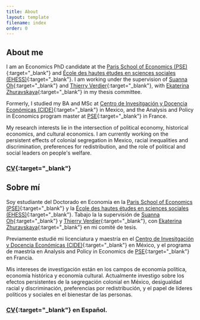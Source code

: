 ```yaml
---
title: About
layout: template
filename: index
order: 0
---  
```


## About me

I am an Economics PhD candidate at the [Paris School of Economics (PSE)](https://www.parisschoolofeconomics.eu/en/){:target="_blank"} and [École des hautes études en sciences sociales (EHESS)](https://www.ehess.fr/fr){:target="_blank"}. I am working under the supervision of [Suanna Oh](https://www.suannaoh.com/){:target="_blank"} and [Thierry Verdier](https://www.parisschoolofeconomics.eu/fr/verdier-thierry/){:target="_blank"}, with [Ekaterina Zhuravskaya](http://www.parisschoolofeconomics.com/zhuravskaya-ekaterina/){:target="_blank"} in my thesis committee.

Formerly, I studied my BA and MSc at [Centro de Invesitgación y Docencia Económicas (CIDE)](https://www.cide.edu/de/){:target="_blank"} in Mexico, and the Analysis and Policy in Economics program master at [PSE](https://www.parisschoolofeconomics.eu/en/teaching/masters-program/ape-analysis-policy-in-economics/){:target="_blank"} in France.

My research interests lie in the intersection of political economy, historical economics, and cultural economics. 
I am currently working on the persistent effects of colonial segregation in Mexico, racial inequalities and discrimination, preferences for redistribution, and the role of political and social leaders on people's welfare. 

### [CV](https://woomora.github.io/Woo-Mora-CV-en.pdf){:target="_blank"}


## Sobre mí

Soy estudiante del Doctorado en Economía en la [Paris School of Economics (PSE)](https://www.parisschoolofeconomics.eu/en/){:target="_blank"} y la [École des hautes études en sciences sociales (EHESS)](https://www.ehess.fr/fr){:target="_blank"}. Tabajo la la supervisión de [Suanna Oh](https://www.suannaoh.com/){:target="_blank"} y [Thierry Verdier](https://www.parisschoolofeconomics.eu/fr/verdier-thierry/){:target="_blank"}, con [Ekaterina Zhuravskaya](http://www.parisschoolofeconomics.com/zhuravskaya-ekaterina/){:target="_blank"} en mi comité de tesis.

Previamente estudié mi licenciatura y maestría en el [Centro de Invesitgación y Docencia Económicas (CIDE)](https://www.cide.edu/de/){:target="_blank"} en México, y el programa de maestría en Analysis and Policy in Economics de [PSE](https://www.parisschoolofeconomics.eu/en/teaching/masters-program/ape-analysis-policy-in-economics/){:target="_blank"} en Francia.

Mis intereses de investigación están en los campos de economía política, economía histórica y economía cultural. 
Actualmente investigo sobre los efectos persistentes de la segregación colonial en México, desigualdad racial y discriminación, preferencias por redistribución, y el papel de líderes políticos y sociales en el bienestar de las personas.

### [CV](https://woomora.github.io/Woo-Mora-CV-es.pdf){:target="_blank"} en Español.

